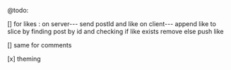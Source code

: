 @todo:

[] for likes
 : on server--- send postId and like
   on client---  append like to slice by finding post by id and checking if like exists remove else push like

[] same for comments

[x] theming
